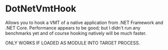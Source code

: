 # DotNetVmtHook
Allows you to hook a VMT of a native application from .NET Framework and .NET Core.
Performance appears to be good; but I didn't run any benchmarks yet and of course hooking natively will be much faster.

ONLY WORKS IF LOADED AS MODULE INTO TARGET PROCESS.
